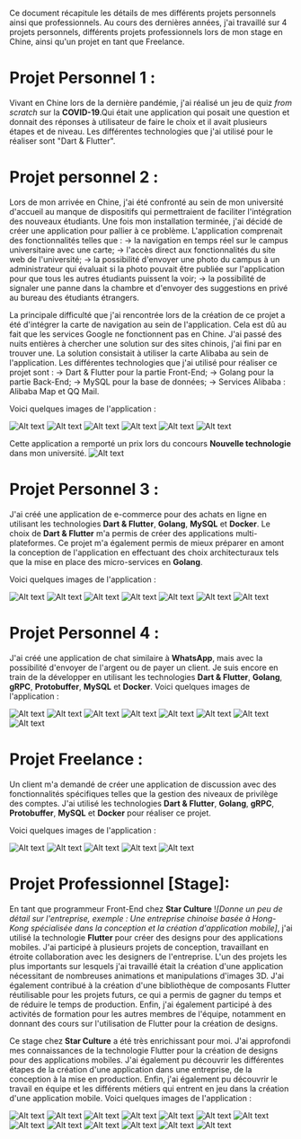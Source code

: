 Ce document récapitule les détails de mes différents projets personnels ainsi que professionnels.
Au cours des dernières années, j'ai travaillé sur 4 projets personnels, différents projets professionnels lors de mon stage en Chine, ainsi qu'un projet en tant que Freelance.

# **Projet Personnel 1 :** 
Vivant en Chine lors de la dernière pandémie, j'ai réalisé un jeu de quiz *from scratch* sur la **COVID-19**.Qui était une application qui posait une question et donnait des réponses à utilisateur de faire le choix et il avait plusieurs étapes et de niveau.
Les différentes technologies que j'ai utilisé pour le réaliser sont "Dart & Flutter".


# **Projet personnel 2 :** 
Lors de mon arrivée en Chine, j'ai été confronté au sein de mon université d'accueil au manque de dispositifs qui permettraient de faciliter l'intégration des nouveaux étudiants. Une fois mon installation terminée, j'ai décidé de créer une application pour pallier à ce problème.
L'application comprenait des fonctionnalités telles que :
-> la navigation en temps réel sur le campus universitaire avec une carte;
-> l'accès direct aux fonctionnalités du site web de l'université;
-> la possibilité d'envoyer une photo du campus à un administrateur qui évaluait si la photo pouvait être publiée sur l'application pour que tous les autres étudiants puissent la voir;
-> la possibilité de signaler une panne dans la chambre et d'envoyer des suggestions en privé au bureau des étudiants étrangers.

La principale difficulté que j'ai rencontrée lors de la création de ce projet a été d'intégrer la carte de navigation au sein de l'application. Cela est dû au fait que les services Google ne fonctionnent pas en Chine. J'ai passé des nuits entières à chercher une solution sur des sites chinois, j'ai fini par en trouver une. La solution consistait à utiliser la carte Alibaba au sein de l'application.
Les différentes technologies que j'ai utilisé pour réaliser ce projet sont :
-> Dart & Flutter pour la partie Front-End;
-> Golang pour la partie Back-End;
-> MySQL pour la base de données;
-> Services Alibaba : Alibaba Map et QQ Mail.

Voici quelques images de l'application :

![Alt text](images/p1_1.png?raw=true "Page d'accueil")
![Alt text](images/p1_2.png?raw=true "Maps")
![Alt text](images/p1_3.png?raw=true "Site web")
![Alt text](images/p1_4.png?raw=true "Images ")
![Alt text](images/p1_5.png?raw=true "Profile ")
![Alt text](images/p1_6.png?raw=true "Services")



Cette application a remporté un prix lors du concours **Nouvelle technologie** dans mon université.
![Alt text](images/d.png?raw=true "Award")



# 


# **Projet Personnel 3 :** 
J'ai créé une application de e-commerce pour des achats en ligne en utilisant les technologies **Dart & Flutter**, **Golang**, **MySQL** et **Docker**.
Le choix de **Dart & Flutter** m'a permis de créer des applications multi-plateformes.
Ce projet m'a également permis de mieux préparer en amont la conception de l'application en effectuant des choix architecturaux tels que la mise en place des micro-services en **Golang**.

Voici quelques images de l'application :

![Alt text](images/p2_1.png?raw=true "")
![Alt text](images/p2_2.png?raw=true "")
![Alt text](images/p2_3.png?raw=true "")
![Alt text](images/p2_4.png?raw=true "")
![Alt text](images/p2_5.png?raw=true " ")
![Alt text](images/p2_6.png?raw=true "")
![Alt text](images/p2_7.png?raw=true "")


# **Projet Personnel 4 :**
 J'ai créé une application de chat similaire à **WhatsApp**, mais avec la possibilité d'envoyer de l'argent ou de payer un client. Je suis encore en train de la développer en utilisant les technologies **Dart & Flutter**, **Golang**, **gRPC**, **Protobuffer**, **MySQL** et **Docker**.
Voici quelques images de l'application :

![Alt text](images/p3_1.png?raw=true "")
![Alt text](images/p3_2.png?raw=true "")
![Alt text](images/p3_3.png?raw=true "")
![Alt text](images/p3_4.png?raw=true "")
![Alt text](images/p3_5.png?raw=true " ")
![Alt text](images/p3_6.png?raw=true "")
![Alt text](images/p3_7.png?raw=true "")
![Alt text](images/p3_8.png?raw=true "")


# **Projet Freelance :** 
Un client m'a demandé de créer une application de discussion avec des fonctionnalités spécifiques telles que la gestion des niveaux de privilège des comptes. J'ai utilisé les technologies **Dart & Flutter**, **Golang**, **gRPC**, **Protobuffer**, **MySQL** et **Docker** pour réaliser ce projet.

Voici quelques images de l'application :

![Alt text](images/p4_1.png?raw=true "")
![Alt text](images/p4_2.png?raw=true "")
![Alt text](images/p4_3.png?raw=true "")
![Alt text](images/p4_4.png?raw=true "")
![Alt text](images/p4_5.png?raw=true " ")

# **Projet Professionnel [Stage]:**
 En tant que programmeur Front-End chez **Star Culture** !*[Donne un peu de détail sur l'entreprise, exemple : Une entreprise chinoise basée à Hong-Kong spécialisée dans la conception et la création d'application mobile]*, j'ai utilisé la technologie **Flutter** pour créer des designs pour des applications mobiles. J'ai participé à plusieurs projets de conception, travaillant en étroite collaboration avec les designers de l'entreprise. L'un des projets les plus importants sur lesquels j'ai travaillé était la création d'une application nécessitant de nombreuses animations et manipulations d'images 3D. J'ai également contribué à la création d'une bibliothèque de composants Flutter réutilisable pour les projets futurs, ce qui a permis de gagner du temps et de réduire le temps de production. Enfin, j'ai également participé à des activités de formation pour les autres membres de l'équipe, notamment en donnant des cours sur l'utilisation de Flutter pour la création de designs.

Ce stage chez **Star Culture** a été très enrichissant pour moi. J'ai approfondi mes connaissances de la technologie Flutter pour la création de designs pour des applications mobiles. J'ai également pu découvrir les différentes étapes de la création d'une application dans une entreprise, de la conception à la mise en production. Enfin, j'ai également pu découvrir le travail en équipe et les différents métiers qui entrent en jeu dans la création d'une application mobile.
Voici quelques images de l'application :

![Alt text](images/p5_1.png?raw=true "")
![Alt text](images/p5_2.png?raw=true "")
![Alt text](images/p5_3.png?raw=true "")
![Alt text](images/p5_4.png?raw=true "")
![Alt text](images/p5_5.png?raw=true " ")
![Alt text](images/p5_6.png?raw=true "")
![Alt text](images/p5_7.png?raw=true "")
![Alt text](images/p5_8.png?raw=true "")
![Alt text](images/p5_9.png?raw=true "")
![Alt text](images/p5_10.png?raw=true "")
![Alt text](images/p5_11.png?raw=true "")
![Alt text](images/p5_12.png?raw=true "")
![Alt text](images/p5_13.png?raw=true "")
